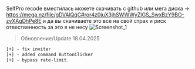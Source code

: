 SelfPro recode вместилась можете скачивать с github или мега диска -> https://mega.nz/file/gDVAlQqC#ror4z0juX3jhSWWWyZlGS_SwxBzY9BO-zvXAgDhPe8E
и да вы скачиваете это все на свой страх и риск отвественность за это я не несу 
![Screenshot_1](https://github.com/user-attachments/assets/d6ea426e-9d7a-48dd-960d-e3bc9ad7b52f)
> Обновление/Update 18.04.2025
```diff
[+] - fix inviter
[+] - added command ButtonClicker
[+] - bypass rate-limit.
```


